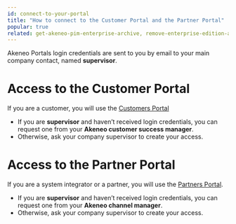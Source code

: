 ```yaml
---
id: connect-to-your-portal
title: "How to connect to the Customer Portal and the Partner Portal" 
popular: true
related: get-akeneo-pim-enterprise-archive, remove-enterprise-edition-access
---
```


Akeneo Portals login credentials are sent to you by email to your main company contact, named **supervisor**. 

# Access to the Customer Portal

If you are a customer, you will use the [Customers Portal](https://customers.akeneo.com)

* If you are **supervisor** and haven’t received login credentials, you can request one from your **Akeneo customer success manager**.
* Otherwise, ask your company supervisor to create your access. 

# Access to the Partner Portal

If you are a system integrator or a partner, you will use the [Partners Portal](https://partners.akeneo.com).

* If you are **supervisor** and haven’t received login credentials, you can request one from your **Akeneo channel manager**.
* Otherwise, ask your company supervisor to create your access. 
